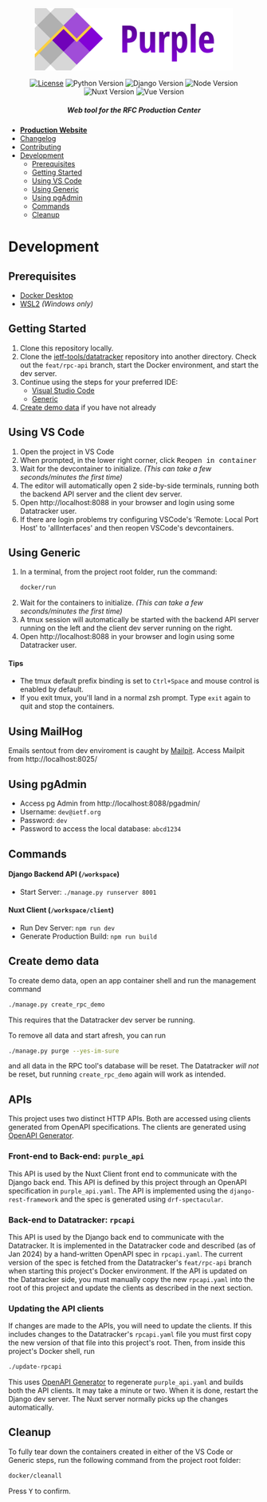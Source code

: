 <div align="center">

<img src="https://raw.githubusercontent.com/ietf-tools/common/main/assets/logos/purple.svg" alt="Purple" height="125" />

<!-- [![Release](https://img.shields.io/github/release/ietf-tools/purple.svg?style=flat&maxAge=300)](https://github.com/ietf-tools/purple/releases) -->
[![License](https://img.shields.io/github/license/ietf-tools/purple)](https://github.com/ietf-tools/purple/blob/main/LICENSE)
![Python Version](https://img.shields.io/badge/python-3.12-blue?logo=python&logoColor=white)
![Django Version](https://img.shields.io/badge/django-5.0-teal?logo=django&logoColor=white)
![Node Version](https://img.shields.io/badge/node.js-22-green?logo=node.js&logoColor=white)
![Nuxt Version](https://img.shields.io/badge/nuxt-3-green?logo=nuxt.js&logoColor=white)
![Vue Version](https://img.shields.io/badge/vue-3-green?logo=vue.js&logoColor=white)

##### Web tool for the RFC Production Center

</div>

- [**Production Website**](https://rpc.ietf.org)
- [Changelog](https://github.com/ietf-tools/purple/releases)
- [Contributing](https://github.com/ietf-tools/.github/blob/main/CONTRIBUTING.md)
- [Development](#development)
  - [Prerequisites](#prerequisites)
  - [Getting Started](#getting-started)
  - [Using VS Code](#using-vs-code)
  - [Using Generic](#using-generic)
  - [Using pgAdmin](#using-pgadmin)
  - [Commands](#commands)
  - [Cleanup](#cleanup)

# Development

## Prerequisites

- [Docker Desktop](https://www.docker.com/products/docker-desktop/)
- [WSL2](https://learn.microsoft.com/en-us/windows/wsl/install) *(Windows only)*

## Getting Started

1. Clone this repository locally.
2. Clone the [ietf-tools/datatracker](https://github.com/ietf-tools/datatracker) repository into another directory. Check out the `feat/rpc-api` branch, start the Docker environment, and start the dev server.
3. Continue using the steps for your preferred IDE:
   - [Visual Studio Code](#using-vs-code)
   - [Generic](#using-generic)
4. [Create demo data](#create-demo-data) if you have not already

## Using VS Code

1. Open the project in VS Code
2. When prompted, in the lower right corner, click <kbd>Reopen in container</kbd>
3. Wait for the devcontainer to initialize. *(This can take a few seconds/minutes the first time)*
4. The editor will automatically open 2 side-by-side terminals, running both the backend API server and the client dev server.
5. Open http://localhost:8088 in your browser and login using some Datatracker user.
6. If there are login problems try configuring VSCode's 'Remote: Local Port Host' to 'allInterfaces' and then reopen VSCode's devcontainers.

## Using Generic

1. In a terminal, from the project root folder, run the command:
    ```sh
    docker/run
    ```
2. Wait for the containers to initialize. *(This can take a few seconds/minutes the first time)*
3. A tmux session will automatically be started with the backend API server running on the left and the client dev server running on the right.
4. Open http://localhost:8088 in your browser and login using some Datatracker user.

#### Tips

- The tmux default prefix binding is set to `Ctrl+Space` and mouse control is enabled by default.
- If you exit tmux, you'll land in a normal zsh prompt. Type `exit` again to quit and stop the containers.

## Using MailHog

Emails sentout from dev enviroment is caught by [Mailpit](https://github.com/axllent/mailpit).
Access Mailpit from http://localhost:8025/

## Using pgAdmin

- Access pg Admin from http://localhost:8088/pgadmin/
- Username: `dev@ietf.org`
- Password: `dev`
- Password to access the local database: `abcd1234`

## Commands

#### Django Backend API (`/workspace`)

- Start Server: `./manage.py runserver 8001`

#### Nuxt Client (`/workspace/client`)

- Run Dev Server: `npm run dev`
- Generate Production Build: `npm run build`

## Create demo data

To create demo data, open an app container shell and run the management command
```sh
./manage.py create_rpc_demo
```
This requires that the Datatracker dev server be running.

To remove all data and start afresh, you can run
```sh
./manage.py purge --yes-im-sure
```
and all data in the RPC tool's database will be reset. The Datatracker _will not_ be reset, but running `create_rpc_demo` again will work as intended.

## APIs

This project uses two distinct HTTP APIs. Both are accessed using clients generated from OpenAPI specifications. The clients are generated using [OpenAPI Generator](https://openapi-generator.tech/).

### Front-end to Back-end: `purple_api`

This API is used by the Nuxt Client front end to communicate with the Django back end. This API is defined by this project through an OpenAPI specification in `purple_api.yaml`. The API is implemented using the `django-rest-framework` and the spec is generated using `drf-spectacular`.

### Back-end to Datatracker: `rpcapi`

This API is used by the Django back end to communicate with the Datatracker. It is implemented in the Datatracker code and described (as of Jan 2024) by a hand-written OpenAPI spec in `rpcapi.yaml`. The current version of the spec is fetched from the Datatracker's `feat/rpc-api` branch when starting this project's Docker environment. If the API is updated on the Datatracker side, you must manually copy the new `rpcapi.yaml` into the root of this project and update the clients as described in the next section.

### Updating the API clients

If changes are made to the APIs, you will need to update the clients. If this includes changes to the Datatracker's `rpcapi.yaml` file you must first copy the new version of that file into this project's root. Then, from inside this project's Docker shell, run
```sh
./update-rpcapi
```
This uses [OpenAPI Generator](https://openapi-generator.tech/) to regenerate `purple_api.yaml` and builds both the API clients. It may take a minute or two. When it is done, restart the Django dev server. The Nuxt server normally picks up the changes automatically.

## Cleanup

To fully tear down the containers created in either of the VS Code or Generic steps, run the following command from the project root folder:
```sh
docker/cleanall
```
Press <kbd>Y</kbd> to confirm.
